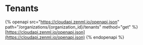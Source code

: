# Tenants

{% openapi src="https://cloudapi.zenml.io/openapi.json" path="/organizations/{organization_id}/tenants" method="get" %}
[https://cloudapi.zenml.io/openapi.json](https://cloudapi.zenml.io/openapi.json)
{% endopenapi %}
